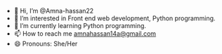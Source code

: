 - 👋 Hi, I’m @Amna-hassan22
- 👀 I’m interested in Front end web development, Python programming.
- 🌱 I’m currently learning Python programming.
- 📫 How to reach me amnahassan14a@gmail.com 
- 😄 Pronouns: She/Her


<!---
Amna-hassan22/Amna-hassan22 is a ✨ special ✨ repository because its `README.md` (this file) appears on your GitHub profile.
You can click the Preview link to take a look at your changes.
--->
